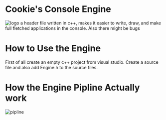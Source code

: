 # Cookie's Console Engine
![logo](https://user-images.githubusercontent.com/80379985/187512509-d934c5ae-f725-4a33-a545-b0d4b1c3161a.png)
a header file written in c++, makes it easier to write, draw, and make full fletched applications in the console.
Also there might be bugs
# How to Use the Engine
First of all create an empty c++ project from visual studio.
Create a source file and also add Engine.h to the source files.
# How the Engine Pipline Actually work
![pipline](https://user-images.githubusercontent.com/80379985/188330279-e2801cfc-679c-46e0-8e28-5475b90ac4e9.png)
